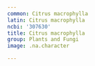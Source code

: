 ```yaml
---
common: Citrus macrophylla
latin: Citrus macrophylla
ncbi: '307630'
title: Citrus macrophylla
group: Plants and Fungi
image: .na.character

---
```

